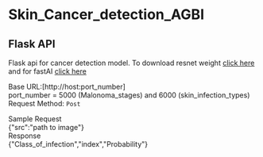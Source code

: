 # Skin_Cancer_detection_AGBI

## Flask API 
Flask api for cancer detection model. To download resnet weight [click here](https://drive.google.com/file/d/152UqL62m27_xgEudL9fSnd1_YegT5YEG/view?usp=sharing) and for fastAI [click here](https://drive.google.com/file/d/1f0qGfKANlS6x_ICG_aMjVe3It5B9XVF6/view?usp=sharing)

Base URL:[http://host:port_number] <br>
port_number = 5000 (Malonoma_stages) and 6000 (skin_infection_types) <br>
Request Method: `Post`

Sample Request<br>
{"src":"path to image"}<br>
Response<br>
{"Class_of_infection","index","Probability"}
